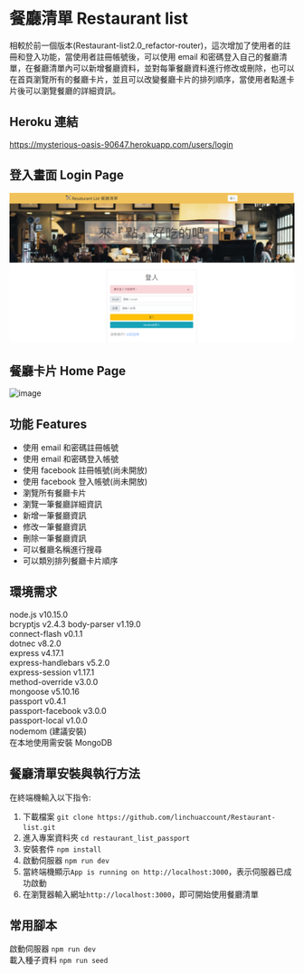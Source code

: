 # 餐廳清單 Restaurant list

相較於前一個版本(Restaurant-list2.0_refactor-router)，這次增加了使用者的註冊和登入功能，當使用者註冊帳號後，可以使用 email 和密碼登入自己的餐廳清單，在餐廳清單內可以新增餐廳資料，並對每筆餐廳資料進行修改或刪除，也可以在首頁瀏覽所有的餐廳卡片，並且可以改變餐廳卡片的排列順序，當使用者點進卡片後可以瀏覽餐廳的詳細資訊。

## Heroku 連結

https://mysterious-oasis-90647.herokuapp.com/users/login

## 登入畫面 Login Page

![image](https://raw.githubusercontent.com/linchuaccount/Restaurant-list-passport/master/screencapture-localhost-3000-users-login-2021-02-04-02_14_55.png)

## 餐廳卡片 Home Page

![image](https://github.com/linchuaccount/Restaurant-list2.0_refactor-router/blob/master/restaurantListPage.png?raw=true)

## 功能 Features

- 使用 email 和密碼註冊帳號
- 使用 email 和密碼登入帳號
- 使用 facebook 註冊帳號(尚未開放)
- 使用 facebook 登入帳號(尚未開放)
- 瀏覽所有餐廳卡片
- 瀏覽一筆餐廳詳細資訊
- 新增一筆餐廳資訊
- 修改一筆餐廳資訊
- 刪除一筆餐廳資訊
- 可以餐廳名稱進行搜尋
- 可以類別排列餐廳卡片順序

## 環境需求

node.js v10.15.0  
bcryptjs v2.4.3
body-parser v1.19.0  
connect-flash v0.1.1  
dotnec v8.2.0  
express v4.17.1  
express-handlebars v5.2.0  
express-session v1.17.1  
method-override v3.0.0  
mongoose v5.10.16  
passport v0.4.1  
passport-facebook v3.0.0  
passport-local v1.0.0  
nodemom (建議安裝)  
在本地使用需安裝 MongoDB

## 餐廳清單安裝與執行方法

在終端機輸入以下指令:

1. 下載檔案
   `git clone https://github.com/linchuaccount/Restaurant-list.git`
2. 進入專案資料夾
   `cd restaurant_list_passport`
3. 安裝套件
   `npm install`
4. 啟動伺服器
   `npm run dev`
5. 當終端機顯示`App is running on http://localhost:3000`，表示伺服器已成功啟動
6. 在瀏覽器輸入網址`http://localhost:3000`，即可開始使用餐廳清單

## 常用腳本

啟動伺服器 `npm run dev`  
載入種子資料 `npm run seed`
